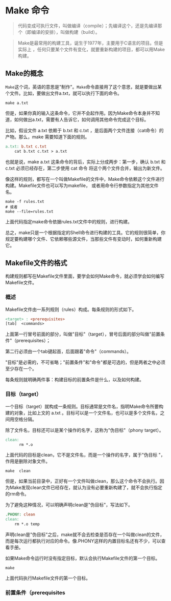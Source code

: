 # Make 命令

> 代码变成可执行文件，叫做编译（compile）；先编译这个，还是先编译那个（即编译的安排），叫做构建（build）。

> Make是最常用的构建工具，诞生于1977年，主要用于C语言的项目。但是实际上 ，任何只要某个文件有变化，就要重新构建的项目，都可以用Make构建。

## Make的概念

`Make`这个词，英语的意思是"制作"。`Make`命令直接用了这个意思，就是要做出某个文件。比如，要做出文件a.txt，就可以执行下面的命令。

```shell
make a.txt
```

但是，如果你真的输入这条命令，它并不会起作用。因为Make命令本身并不知道，如何做出a.txt，需要有人告诉它，如何调用其他命令完成这个目标。

比如，假设文件 a.txt 依赖于 b.txt 和 c.txt ，是后面两个文件连接（cat命令）的产物。那么，make 需要知道下面的规则。

```makefile
a.txt: b.txt c.txt
    cat b.txt c.txt > a.txt
```

也就是说，make a.txt 这条命令的背后，实际上分成两步：第一步，确认 b.txt 和 c.txt 必须已经存在，第二步使用 cat 命令 将这个两个文件合并，输出为新文件。

像这样的规则，都写在一个叫做Makefile的文件中，Make命令依赖这个文件进行构建。Makefile文件也可以写为makefile， 或者用命令行参数指定为其他文件名。

```shell
make -f rules.txt
# 或者
make --file=rules.txt
```

上面代码指定make命令依据rules.txt文件中的规则，进行构建。

总之，make只是一个根据指定的Shell命令进行构建的工具。它的规则很简单，你规定要构建哪个文件、它依赖哪些源文件，当那些文件有变动时，如何重新构建它。

## Makefile文件的格式

构建规则都写在Makefile文件里面，要学会如何Make命令，就必须学会如何编写Makefile文件。

### 概述

Makefile文件由一系列规则（rules）构成。每条规则的形式如下。

```makefile
<target> : <prerequisites> 
[tab]  <commands>
```

上面第一行冒号前面的部分，叫做"目标"（target），冒号后面的部分叫做"前置条件"（prerequisites）；

第二行必须由一个tab键起首，后面跟着"命令"（commands）。

"目标"是必需的，不可省略；"前置条件"和"命令"都是可选的，但是两者之中必须至少存在一个。

每条规则就明确两件事：构建目标的前置条件是什么，以及如何构建。

### 目标（target）

一个目标（target）就构成一条规则。目标通常是文件名，指明Make命令所要构建的对象，比如上文的 a.txt 。目标可以是一个文件名，也可以是多个文件名，之间用空格分隔。

除了文件名，目标还可以是某个操作的名字，这称为"伪目标"（phony target）。

```makefile
clean:
      rm *.o
```

上面代码的目标是clean，它不是文件名，而是一个操作的名字，属于"伪目标 "，作用是删除对象文件。

```shell
make  clean
```

但是，如果当前目录中，正好有一个文件叫做clean，那么这个命令不会执行。因为Make发现clean文件已经存在，就认为没有必要重新构建了，就不会执行指定的rm命令。

为了避免这种情况，可以明确声明clean是"伪目标"，写法如下。

```makefile
.PHONY: clean
clean:
    rm *.o temp
```

声明clean是"伪目标"之后，make就不会去检查是否存在一个叫做clean的文件，而是每次运行都执行对应的命令。像.PHONY这样的内置目标名还有不少，可以查看手册。

如果Make命令运行时没有指定目标，默认会执行Makefile文件的第一个目标。

```shell
make
```

上面代码执行Makefile文件的第一个目标。

### 前置条件（prerequisites
